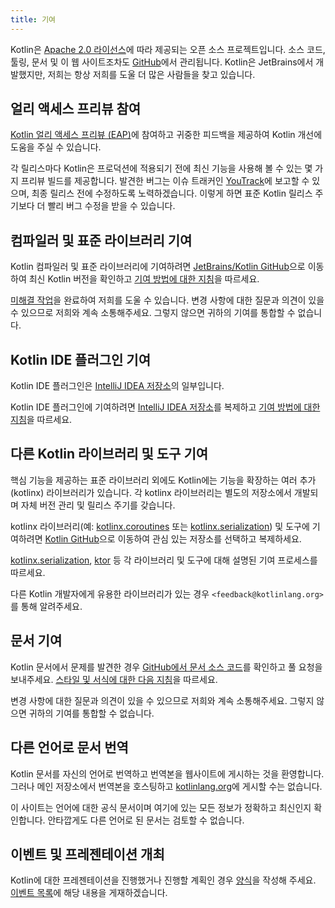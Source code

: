 ```yaml
---
title: 기여
---
```

Kotlin은 [Apache 2.0 라이선스](https://github.com/JetBrains/kotlin/blob/master/license/LICENSE.txt)에 따라 제공되는 오픈 소스 프로젝트입니다.
소스 코드, 툴링, 문서 및 이 웹 사이트조차도 [GitHub](https://github.com/jetbrains/kotlin)에서 관리됩니다.
Kotlin은 JetBrains에서 개발했지만, 저희는 항상 저희를 도울 더 많은 사람들을 찾고 있습니다.

## 얼리 액세스 프리뷰 참여

[Kotlin 얼리 액세스 프리뷰 (EAP)](eap)에 참여하고 귀중한 피드백을 제공하여 Kotlin 개선에 도움을 주실 수 있습니다.

각 릴리스마다 Kotlin은 프로덕션에 적용되기 전에 최신 기능을 사용해 볼 수 있는 몇 가지 프리뷰 빌드를 제공합니다.
발견한 버그는 이슈 트래커인 [YouTrack](https://kotl.in/issue)에 보고할 수 있으며, 최종 릴리스 전에 수정하도록 노력하겠습니다. 이렇게 하면 표준 Kotlin 릴리스 주기보다 더 빨리 버그 수정을 받을 수 있습니다.

## 컴파일러 및 표준 라이브러리 기여

Kotlin 컴파일러 및 표준 라이브러리에 기여하려면 [JetBrains/Kotlin GitHub](https://github.com/jetbrains/kotlin)으로 이동하여 최신 Kotlin 버전을 확인하고 [기여 방법에 대한 지침](https://github.com/JetBrains/kotlin/blob/master/docs/contributing)을 따르세요.

[미해결 작업](https://youtrack.jetbrains.com/issues/KT?q=tag:%20%7BUp%20For%20Grabs%7D%20and%20State:%20Open)을 완료하여 저희를 도울 수 있습니다.
변경 사항에 대한 질문과 의견이 있을 수 있으므로 저희와 계속 소통해주세요.
그렇지 않으면 귀하의 기여를 통합할 수 없습니다.

## Kotlin IDE 플러그인 기여

Kotlin IDE 플러그인은 [IntelliJ IDEA 저장소](https://github.com/JetBrains/intellij-community/tree/master/plugins/kotlin)의 일부입니다.

Kotlin IDE 플러그인에 기여하려면 [IntelliJ IDEA 저장소](https://github.com/JetBrains/intellij-community/)를 복제하고 [기여 방법에 대한 지침](https://github.com/JetBrains/intellij-community/blob/master/plugins/kotlin/CONTRIBUTING)을 따르세요.

## 다른 Kotlin 라이브러리 및 도구 기여

핵심 기능을 제공하는 표준 라이브러리 외에도 Kotlin에는 기능을 확장하는 여러 추가 (kotlinx) 라이브러리가 있습니다.
각 kotlinx 라이브러리는 별도의 저장소에서 개발되며 자체 버전 관리 및 릴리스 주기를 갖습니다.

kotlinx 라이브러리(예: [kotlinx.coroutines](https://github.com/Kotlin/kotlinx.coroutines) 또는
[kotlinx.serialization](https://github.com/Kotlin/kotlinx.serialization)) 및 도구에 기여하려면 [Kotlin GitHub](https://github.com/Kotlin)으로 이동하여
관심 있는 저장소를 선택하고 복제하세요.

[kotlinx.serialization](https://github.com/Kotlin/kotlinx.serialization/blob/master/CONTRIBUTING),
[ktor](https://github.com/ktorio/ktor/blob/master/CONTRIBUTING) 등 각 라이브러리 및 도구에 대해 설명된 기여 프로세스를 따르세요.

다른 Kotlin 개발자에게 유용한 라이브러리가 있는 경우 `<feedback@kotlinlang.org>`를 통해 알려주세요.

## 문서 기여

Kotlin 문서에서 문제를 발견한 경우
[GitHub에서 문서 소스 코드](https://github.com/JetBrains/kotlin-web-site/tree/master/docs/topics)를 확인하고 풀 요청을 보내주세요.
[스타일 및 서식에 대한 다음 지침](https://docs.google.com/document/d/1mUuxK4xwzs3jtDGoJ5_zwYLaSEl13g_SuhODdFuh2Dc/edit?usp=sharing)을 따르세요.

변경 사항에 대한 질문과 의견이 있을 수 있으므로 저희와 계속 소통해주세요.
그렇지 않으면 귀하의 기여를 통합할 수 없습니다.

## 다른 언어로 문서 번역

Kotlin 문서를 자신의 언어로 번역하고 번역본을 웹사이트에 게시하는 것을 환영합니다.
그러나 메인 저장소에서 번역본을 호스팅하고 [kotlinlang.org](https://kotlinlang.org/)에 게시할 수는 없습니다.

이 사이트는 언어에 대한 공식 문서이며 여기에 있는 모든 정보가
정확하고 최신인지 확인합니다. 안타깝게도 다른 언어로 된 문서는 검토할 수 없습니다.

## 이벤트 및 프레젠테이션 개최

Kotlin에 대한 프레젠테이션을 진행했거나 진행할 계획인 경우 [양식](https://surveys.jetbrains.com/s3/Submit-a-Kotlin-Talk)을 작성해 주세요.
[이벤트 목록](https://kotlinlang.org/docs/events.html)에 해당 내용을 게재하겠습니다.